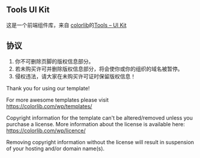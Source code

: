 ## Tools UI Kit
这是一个前端组件库，来自 [colorlib](https://colorlib.com)的[Tools – UI Kit](https://colorlib.com/wp/template/tools-ui-kit/)

## 协议
1. 你不可删除页脚的版权信息部分。
2. 若未购买许可并删除版权信息部分，将会使你或你的组织的域名被暂停。
3. 侵权违法，请大家在未购买许可证时保留版权信息！

Thank you for using our template!

For more awesome templates please visit https://colorlib.com/wp/templates/

Copyright information for the template can't be altered/removed unless you purchase a license.
More information about the license is available here: https://colorlib.com/wp/licence/

Removing copyright information without the license will result in suspension of your hosting and/or domain name(s).

